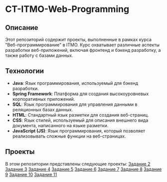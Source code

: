 # CT-ITMO-Web-Programming

## Описание
Этот репозиторий содержит проекты, выполненные в рамках курса "Веб-программирование" в ITMO. Курс охватывает различные аспекты разработки веб-приложений, включая фронтенд и бэкенд разработку, а также работу с базами данных.

## Технологии
- **Java**: Язык программирования, используемый для бэкенд разработки.
- **Spring Framework**: Платформа для создания высокоуровневых корпоративных приложений.
- **SQL**: Язык программирования для управления данными в реляционных базах данных.
- **HTML**: Стандартный язык разметки для создания веб-страниц.
- **CSS**: Язык стилей, используемый для описания внешнего вида документа, написанного на языке разметки.
- **JavaScript (JS)**: Язык программирования, который позволяет реализовывать сложные функции на веб-страницах.

## Проекты
В этом репозитории представлены следующие проекты:
[Задание 2](https://github.com/reqmct/ITMO-university/blob/main/ct-itmo-web-programming/hw2/_%D0%92%D0%B5%D0%B1-%D0%BF%D1%80%D0%BE%D0%B3%D1%80%D0%B0%D0%BC%D0%BC%D0%B8%D1%80%D0%BE%D0%B2%D0%B0%D0%BD%D0%B8%D0%B5_%20%D0%BF%D1%80%D0%B0%D0%BA%D1%82%D0%B8%D0%BA%D0%B0-2%20(2023).pdf)
[Задание 3](https://github.com/reqmct/ITMO-university/blob/main/ct-itmo-web-programming/hw3/_%D0%92%D0%B5%D0%B1-%D0%BF%D1%80%D0%BE%D0%B3%D1%80%D0%B0%D0%BC%D0%BC%D0%B8%D1%80%D0%BE%D0%B2%D0%B0%D0%BD%D0%B8%D0%B5_%20%D0%BF%D1%80%D0%B0%D0%BA%D1%82%D0%B8%D0%BA%D0%B0-3%20(2023).pdf)
[Задание 4](https://github.com/reqmct/ITMO-university/blob/main/ct-itmo-web-programming/hw4/%D0%92%D0%B5%D0%B1-%D0%BF%D1%80%D0%BE%D0%B3%D1%80%D0%B0%D0%BC%D0%BC%D0%B8%D1%80%D0%BE%D0%B2%D0%B0%D0%BD%D0%B8%D0%B5_%20%D0%BF%D1%80%D0%B0%D0%BA%D1%82%D0%B8%D0%BA%D0%B0-4%20(2023).pdf)
[Задание 5](https://github.com/reqmct/ITMO-university/blob/main/ct-itmo-web-programming/hw5/%D0%92%D0%B5%D0%B1-%D0%BF%D1%80%D0%BE%D0%B3%D1%80%D0%B0%D0%BC%D0%BC%D0%B8%D1%80%D0%BE%D0%B2%D0%B0%D0%BD%D0%B8%D0%B5_%20%D0%BF%D1%80%D0%B0%D0%BA%D1%82%D0%B8%D0%BA%D0%B0-5%20(2023).pdf)
[Задание 6](https://github.com/reqmct/ITMO-university/blob/main/ct-itmo-web-programming/hw6/%D0%92%D0%B5%D0%B1-%D0%BF%D1%80%D0%BE%D0%B3%D1%80%D0%B0%D0%BC%D0%BC%D0%B8%D1%80%D0%BE%D0%B2%D0%B0%D0%BD%D0%B8%D0%B5_%20%D0%BF%D1%80%D0%B0%D0%BA%D1%82%D0%B8%D0%BA%D0%B0-6%20(2023).pdf)
[Задание 7](https://github.com/reqmct/ITMO-university/blob/main/ct-itmo-web-programming/hw7/%D0%92%D0%B5%D0%B1-%D0%BF%D1%80%D0%BE%D0%B3%D1%80%D0%B0%D0%BC%D0%BC%D0%B8%D1%80%D0%BE%D0%B2%D0%B0%D0%BD%D0%B8%D0%B5_%20%D0%BF%D1%80%D0%B0%D0%BA%D1%82%D0%B8%D0%BA%D0%B0-7%20(2023).pdf)
[Задание 8](https://github.com/reqmct/ITMO-university/blob/main/ct-itmo-web-programming/hw8/%D0%92%D0%B5%D0%B1-%D0%BF%D1%80%D0%BE%D0%B3%D1%80%D0%B0%D0%BC%D0%BC%D0%B8%D1%80%D0%BE%D0%B2%D0%B0%D0%BD%D0%B8%D0%B5_%20%D0%BF%D1%80%D0%B0%D0%BA%D1%82%D0%B8%D0%BA%D0%B0-8%20(2023).pdf)
[Задание 9](https://github.com/reqmct/ITMO-university/blob/main/ct-itmo-web-programming/hw9/%D0%92%D0%B5%D0%B1-%D0%BF%D1%80%D0%BE%D0%B3%D1%80%D0%B0%D0%BC%D0%BC%D0%B8%D1%80%D0%BE%D0%B2%D0%B0%D0%BD%D0%B8%D0%B5_%20%D0%BF%D1%80%D0%B0%D0%BA%D1%82%D0%B8%D0%BA%D0%B0-9%20(2023).pdf)
[Задание 10](https://github.com/reqmct/ITMO-university/blob/main/ct-itmo-web-programming/hw10/%D0%92%D0%B5%D0%B1-%D0%BF%D1%80%D0%BE%D0%B3%D1%80%D0%B0%D0%BC%D0%BC%D0%B8%D1%80%D0%BE%D0%B2%D0%B0%D0%BD%D0%B8%D0%B5_%20%D0%BF%D1%80%D0%B0%D0%BA%D1%82%D0%B8%D0%BA%D0%B0-10%20(2023).pdf)
[Задание 11](https://github.com/reqmct/ITMO-university/blob/main/ct-itmo-web-programming/hw11/%D0%92%D0%B5%D0%B1-%D0%BF%D1%80%D0%BE%D0%B3%D1%80%D0%B0%D0%BC%D0%BC%D0%B8%D1%80%D0%BE%D0%B2%D0%B0%D0%BD%D0%B8%D0%B5_%20%D0%BF%D1%80%D0%B0%D0%BA%D1%82%D0%B8%D0%BA%D0%B0-11%20(2023).pdf)
